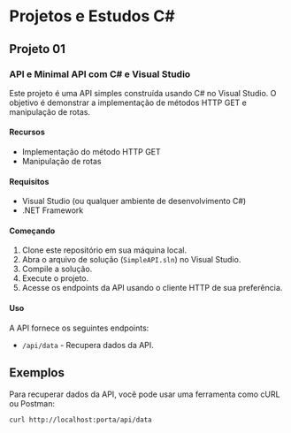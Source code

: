 # Projetos e Estudos C#

## Projeto 01 
### API e Minimal API com C# e Visual Studio

Este projeto é uma API simples construída usando C# no Visual Studio. O objetivo é demonstrar a implementação de métodos HTTP GET e manipulação de rotas.

#### Recursos

- Implementação do método HTTP GET
- Manipulação de rotas

#### Requisitos

- Visual Studio (ou qualquer ambiente de desenvolvimento C#)
- .NET Framework

#### Começando

1. Clone este repositório em sua máquina local.
2. Abra o arquivo de solução (`SimpleAPI.sln`) no Visual Studio.
3. Compile a solução.
4. Execute o projeto.
5. Acesse os endpoints da API usando o cliente HTTP de sua preferência.

#### Uso

A API fornece os seguintes endpoints:

- `/api/data` - Recupera dados da API.

## Exemplos

Para recuperar dados da API, você pode usar uma ferramenta como cURL ou Postman:

```bash
curl http://localhost:porta/api/data
